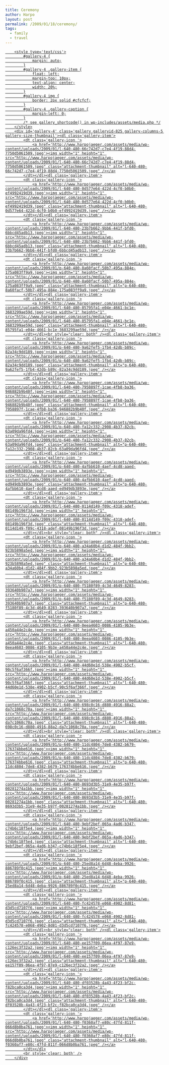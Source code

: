 ```yaml
---
title: Ceremony
author: Harpo
layout: post
permalink: /2009/01/18/ceremony/
tags:
  - family
  - travel
---
```

<p><a href="http://www.harpojaeger.com/assets/media/wp-content/uploads/2009/01/l-640-480-f0360af7-e80c-47fd-811f-066d8b0ba761.jpeg"></p>

		<style type='text/css'>
			#gallery-4 {
				margin: auto;
			}
			#gallery-4 .gallery-item {
				float: left;
				margin-top: 10px;
				text-align: center;
				width: 20%;
			}
			#gallery-4 img {
				border: 2px solid #cfcfcf;
			}
			#gallery-4 .gallery-caption {
				margin-left: 0;
			}
			/* see gallery_shortcode() in wp-includes/assets/media.php */
		</style>
		<div id='gallery-4' class='gallery galleryid-825 gallery-columns-5 gallery-size-thumbnail'><dl class='gallery-item'>
			<dt class='gallery-icon '>
				<a href='http://www.harpojaeger.com/assets/media/wp-content/uploads/2009/01/l-640-480-66c742d7-c7e4-4f19-88d4-7750d5061509.jpeg'><img width="1" height="1" src="http://www.harpojaeger.com/assets/media/wp-content/uploads/2009/01/l-640-480-66c742d7-c7e4-4f19-88d4-7750d5061509.jpeg" class="attachment-thumbnail" alt="l-640-480-66c742d7-c7e4-4f19-88d4-7750d5061509.jpeg" /></a>
			</dt></dl><dl class='gallery-item'>
			<dt class='gallery-icon '>
				<a href='http://www.harpojaeger.com/assets/media/wp-content/uploads/2009/01/l-640-480-0d577e64-422d-4cf0-b0b0-ef4992419d39.jpeg'><img width="1" height="1" src="http://www.harpojaeger.com/assets/media/wp-content/uploads/2009/01/l-640-480-0d577e64-422d-4cf0-b0b0-ef4992419d39.jpeg" class="attachment-thumbnail" alt="l-640-480-0d577e64-422d-4cf0-b0b0-ef4992419d39.jpeg" /></a>
			</dt></dl><dl class='gallery-item'>
			<dt class='gallery-icon '>
				<a href='http://www.harpojaeger.com/assets/media/wp-content/uploads/2009/01/l-640-480-23b7b662-9bb6-441f-bfd0-6bbcd45adb13.jpeg'><img width="1" height="1" src="http://www.harpojaeger.com/assets/media/wp-content/uploads/2009/01/l-640-480-23b7b662-9bb6-441f-bfd0-6bbcd45adb13.jpeg" class="attachment-thumbnail" alt="l-640-480-23b7b662-9bb6-441f-bfd0-6bbcd45adb13.jpeg" /></a>
			</dt></dl><dl class='gallery-item'>
			<dt class='gallery-icon '>
				<a href='http://www.harpojaeger.com/assets/media/wp-content/uploads/2009/01/p-640-480-8a60facf-50b7-495a-884e-175a083ff9a9.jpeg'><img width="1" height="1" src="http://www.harpojaeger.com/assets/media/wp-content/uploads/2009/01/p-640-480-8a60facf-50b7-495a-884e-175a083ff9a9.jpeg" class="attachment-thumbnail" alt="p-640-480-8a60facf-50b7-495a-884e-175a083ff9a9.jpeg" /></a>
			</dt></dl><dl class='gallery-item'>
			<dt class='gallery-icon '>
				<a href='http://www.harpojaeger.com/assets/media/wp-content/uploads/2009/01/l-640-480-85795fa1-e04e-4661-bc1e-3683299ae59d.jpeg'><img width="1" height="1" src="http://www.harpojaeger.com/assets/media/wp-content/uploads/2009/01/l-640-480-85795fa1-e04e-4661-bc1e-3683299ae59d.jpeg" class="attachment-thumbnail" alt="l-640-480-85795fa1-e04e-4661-bc1e-3683299ae59d.jpeg" /></a>
			</dt></dl><br style="clear: both" /><dl class='gallery-item'>
			<dt class='gallery-icon '>
				<a href='http://www.harpojaeger.com/assets/media/wp-content/uploads/2009/01/p-640-480-9a62fef5-1fb4-42db-b89c-82a34c9dd189.jpeg'><img width="1" height="1" src="http://www.harpojaeger.com/assets/media/wp-content/uploads/2009/01/p-640-480-9a62fef5-1fb4-42db-b89c-82a34c9dd189.jpeg" class="attachment-thumbnail" alt="p-640-480-9a62fef5-1fb4-42db-b89c-82a34c9dd189.jpeg" /></a>
			</dt></dl><dl class='gallery-item'>
			<dt class='gallery-icon '>
				<a href='http://www.harpojaeger.com/assets/media/wp-content/uploads/2009/01/l-640-480-7958897f-1cae-4fb8-ba36-946882b9b40f.jpeg'><img width="1" height="1" src="http://www.harpojaeger.com/assets/media/wp-content/uploads/2009/01/l-640-480-7958897f-1cae-4fb8-ba36-946882b9b40f.jpeg" class="attachment-thumbnail" alt="l-640-480-7958897f-1cae-4fb8-ba36-946882b9b40f.jpeg" /></a>
			</dt></dl><dl class='gallery-item'>
			<dt class='gallery-icon '>
				<a href='http://www.harpojaeger.com/assets/media/wp-content/uploads/2009/01/p-640-480-fa12c332-2908-4b37-82cb-63a09da96fd4.jpeg'><img width="1" height="1" src="http://www.harpojaeger.com/assets/media/wp-content/uploads/2009/01/p-640-480-fa12c332-2908-4b37-82cb-63a09da96fd4.jpeg" class="attachment-thumbnail" alt="p-640-480-fa12c332-2908-4b37-82cb-63a09da96fd4.jpeg" /></a>
			</dt></dl><dl class='gallery-item'>
			<dt class='gallery-icon '>
				<a href='http://www.harpojaeger.com/assets/media/wp-content/uploads/2009/01/p-640-480-4afbb610-4aef-4cd8-aaed-ed949db3893e.jpeg'><img width="1" height="1" src="http://www.harpojaeger.com/assets/media/wp-content/uploads/2009/01/p-640-480-4afbb610-4aef-4cd8-aaed-ed949db3893e.jpeg" class="attachment-thumbnail" alt="p-640-480-4afbb610-4aef-4cd8-aaed-ed949db3893e.jpeg" /></a>
			</dt></dl><dl class='gallery-item'>
			<dt class='gallery-icon '>
				<a href='http://www.harpojaeger.com/assets/media/wp-content/uploads/2009/01/l-640-480-0114d149-f09c-4318-adef-08149b196f3d.jpeg'><img width="1" height="1" src="http://www.harpojaeger.com/assets/media/wp-content/uploads/2009/01/l-640-480-0114d149-f09c-4318-adef-08149b196f3d.jpeg" class="attachment-thumbnail" alt="l-640-480-0114d149-f09c-4318-adef-08149b196f3d.jpeg" /></a>
			</dt></dl><br style="clear: both" /><dl class='gallery-item'>
			<dt class='gallery-icon '>
				<a href='http://www.harpojaeger.com/assets/media/wp-content/uploads/2009/01/p-640-480-a34a60b4-d1d2-484f-9bb2-923b5898a5ed.jpeg'><img width="1" height="1" src="http://www.harpojaeger.com/assets/media/wp-content/uploads/2009/01/p-640-480-a34a60b4-d1d2-484f-9bb2-923b5898a5ed.jpeg" class="attachment-thumbnail" alt="p-640-480-a34a60b4-d1d2-484f-9bb2-923b5898a5ed.jpeg" /></a>
			</dt></dl><dl class='gallery-item'>
			<dt class='gallery-icon '>
				<a href='http://www.harpojaeger.com/assets/media/wp-content/uploads/2009/01/p-640-480-f5180f89-4c3d-4649-8283-393640b907a7.jpeg'><img width="1" height="1" src="http://www.harpojaeger.com/assets/media/wp-content/uploads/2009/01/p-640-480-f5180f89-4c3d-4649-8283-393640b907a7.jpeg" class="attachment-thumbnail" alt="p-640-480-f5180f89-4c3d-4649-8283-393640b907a7.jpeg" /></a>
			</dt></dl><dl class='gallery-item'>
			<dt class='gallery-icon '>
				<a href='http://www.harpojaeger.com/assets/media/wp-content/uploads/2009/01/l-640-480-0eea4603-0086-4105-9b3e-a450a44e2c4e.jpeg'><img width="1" height="1" src="http://www.harpojaeger.com/assets/media/wp-content/uploads/2009/01/l-640-480-0eea4603-0086-4105-9b3e-a450a44e2c4e.jpeg" class="attachment-thumbnail" alt="l-640-480-0eea4603-0086-4105-9b3e-a450a44e2c4e.jpeg" /></a>
			</dt></dl><dl class='gallery-item'>
			<dt class='gallery-icon '>
				<a href='http://www.harpojaeger.com/assets/media/wp-content/uploads/2009/01/l-640-480-44d60e1d-538e-4902-b5cf-90c5f6af366f.jpeg'><img width="1" height="1" src="http://www.harpojaeger.com/assets/media/wp-content/uploads/2009/01/l-640-480-44d60e1d-538e-4902-b5cf-90c5f6af366f.jpeg" class="attachment-thumbnail" alt="l-640-480-44d60e1d-538e-4902-b5cf-90c5f6af366f.jpeg" /></a>
			</dt></dl><dl class='gallery-item'>
			<dt class='gallery-icon '>
				<a href='http://www.harpojaeger.com/assets/media/wp-content/uploads/2009/01/l-640-480-698c0c16-d880-4916-88a2-da7c1068c70a.jpeg'><img width="1" height="1" src="http://www.harpojaeger.com/assets/media/wp-content/uploads/2009/01/l-640-480-698c0c16-d880-4916-88a2-da7c1068c70a.jpeg" class="attachment-thumbnail" alt="l-640-480-698c0c16-d880-4916-88a2-da7c1068c70a.jpeg" /></a>
			</dt></dl><br style="clear: both" /><dl class='gallery-item'>
			<dt class='gallery-icon '>
				<a href='http://www.harpojaeger.com/assets/media/wp-content/uploads/2009/01/p-640-480-11dc4804-7de8-4382-b679-176374bbe616.jpeg'><img width="1" height="1" src="http://www.harpojaeger.com/assets/media/wp-content/uploads/2009/01/p-640-480-11dc4804-7de8-4382-b679-176374bbe616.jpeg" class="attachment-thumbnail" alt="p-640-480-11dc4804-7de8-4382-b679-176374bbe616.jpeg" /></a>
			</dt></dl><dl class='gallery-item'>
			<dt class='gallery-icon '>
				<a href='http://www.harpojaeger.com/assets/media/wp-content/uploads/2009/01/l-640-480-8693d3b5-31e9-4e35-b97f-00281274a1bb.jpeg'><img width="1" height="1" src="http://www.harpojaeger.com/assets/media/wp-content/uploads/2009/01/l-640-480-8693d3b5-31e9-4e35-b97f-00281274a1bb.jpeg" class="attachment-thumbnail" alt="l-640-480-8693d3b5-31e9-4e35-b97f-00281274a1bb.jpeg" /></a>
			</dt></dl><dl class='gallery-item'>
			<dt class='gallery-icon '>
				<a href='http://www.harpojaeger.com/assets/media/wp-content/uploads/2009/01/l-640-480-9ebf2bef-065a-4ad6-b347-c74b6c18f5e4.jpeg'><img width="1" height="1" src="http://www.harpojaeger.com/assets/media/wp-content/uploads/2009/01/l-640-480-9ebf2bef-065a-4ad6-b347-c74b6c18f5e4.jpeg" class="attachment-thumbnail" alt="l-640-480-9ebf2bef-065a-4ad6-b347-c74b6c18f5e4.jpeg" /></a>
			</dt></dl><dl class='gallery-item'>
			<dt class='gallery-icon '>
				<a href='http://www.harpojaeger.com/assets/media/wp-content/uploads/2009/01/p-640-480-25ed8a14-6d48-4eba-9926-886789f0c415.jpeg'><img width="1" height="1" src="http://www.harpojaeger.com/assets/media/wp-content/uploads/2009/01/p-640-480-25ed8a14-6d48-4eba-9926-886789f0c415.jpeg" class="attachment-thumbnail" alt="p-640-480-25ed8a14-6d48-4eba-9926-886789f0c415.jpeg" /></a>
			</dt></dl><dl class='gallery-item'>
			<dt class='gallery-icon '>
				<a href='http://www.harpojaeger.com/assets/media/wp-content/uploads/2009/01/l-640-480-fc424578-e068-4902-8d81-d3d5cd7107f6.jpeg'><img width="1" height="1" src="http://www.harpojaeger.com/assets/media/wp-content/uploads/2009/01/l-640-480-fc424578-e068-4902-8d81-d3d5cd7107f6.jpeg" class="attachment-thumbnail" alt="l-640-480-fc424578-e068-4902-8d81-d3d5cd7107f6.jpeg" /></a>
			</dt></dl><br style="clear: both" /><dl class='gallery-item'>
			<dt class='gallery-icon '>
				<a href='http://www.harpojaeger.com/assets/media/wp-content/uploads/2009/01/l-640-480-ee157f09-06ea-4f97-87e9-c126ec3f32a2.jpeg'><img width="1" height="1" src="http://www.harpojaeger.com/assets/media/wp-content/uploads/2009/01/l-640-480-ee157f09-06ea-4f97-87e9-c126ec3f32a2.jpeg" class="attachment-thumbnail" alt="l-640-480-ee157f09-06ea-4f97-87e9-c126ec3f32a2.jpeg" /></a>
			</dt></dl><dl class='gallery-item'>
			<dt class='gallery-icon '>
				<a href='http://www.harpojaeger.com/assets/media/wp-content/uploads/2009/01/l-640-480-df03528b-4a43-4f23-bf2c-f82bca0ca3d4.jpeg'><img width="1" height="1" src="http://www.harpojaeger.com/assets/media/wp-content/uploads/2009/01/l-640-480-df03528b-4a43-4f23-bf2c-f82bca0ca3d4.jpeg" class="attachment-thumbnail" alt="l-640-480-df03528b-4a43-4f23-bf2c-f82bca0ca3d4.jpeg" /></a>
			</dt></dl><dl class='gallery-item'>
			<dt class='gallery-icon '>
				<a href='http://www.harpojaeger.com/assets/media/wp-content/uploads/2009/01/l-640-480-f0360af7-e80c-47fd-811f-066d8b0ba761.jpeg'><img width="1" height="1" src="http://www.harpojaeger.com/assets/media/wp-content/uploads/2009/01/l-640-480-f0360af7-e80c-47fd-811f-066d8b0ba761.jpeg" class="attachment-thumbnail" alt="l-640-480-f0360af7-e80c-47fd-811f-066d8b0ba761.jpeg" /></a>
			</dt></dl>
			<br style='clear: both' />
		</div>

<p>
</a></p>
